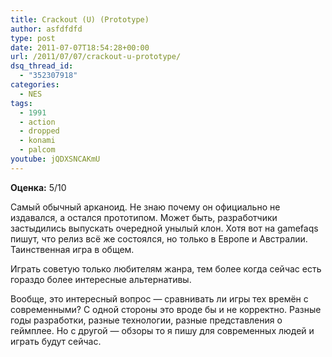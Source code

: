 ```yaml
---
title: Crackout (U) (Prototype)
author: asfdfdfd
type: post
date: 2011-07-07T18:54:28+00:00
url: /2011/07/07/crackout-u-prototype/
dsq_thread_id:
  - "352307918"
categories:
  - NES
tags:
  - 1991
  - action
  - dropped
  - konami
  - palcom
youtube: jQDXSNCAKmU
---
```

**Оценка:** 5/10

Самый обычный арканоид. Не знаю почему он официально не издавался, а остался прототипом. Может быть, разработчики застыдились выпускать очередной унылый клон. Хотя вот на gamefaqs пишут, что релиз всё же состоялся, но только в Европе и Австралии. Таинственная игра в общем.

Играть советую только любителям жанра, тем более когда сейчас есть гораздо более интересные альтернативы.

Вообще, это интересный вопрос — сравнивать ли игры тех времён с современными? С одной стороны это вроде бы и не корректно. Разные годы разработки, разные технологии, разные представления о геймплее. Но с другой — обзоры то я пишу для современных людей и играть будут сейчас.